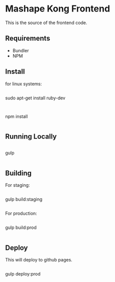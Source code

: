 # Mashape Kong Frontend

This is the source of the frontend code.

## Requirements

- Bundler
- NPM


## Install

for linux systems:

> ```bash
sudo apt-get install ruby-dev
> ```

>```bash
npm install
>```


## Running Locally

>```bash
gulp
>```


## Building

For staging:

>```bash
gulp build:staging
>```

For production:

>```bash
gulp build:prod
>```

## Deploy

This will deploy to github pages.

>```bash
gulp deploy:prod
>```
